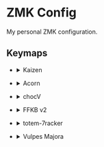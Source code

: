 # ZMK Config

My personal ZMK configuration.

## Keymaps

* <details>
  <summary> Kaizen </summary>
  <img src="./assets/kaizen.svg" alt="Kaizen Keymap">
</details>

* <details>
  <summary> Acorn </summary>
  <img src="./assets/acorn.svg" alt="Acorn Keymap">
</details>

* <details>
  <summary> chocV </summary>
  <img src="./assets/chocV.svg" alt="chocV Keymap">
</details>

* <details>
  <summary> FFKB v2 </summary>
  <img src="./assets/ffkb_v2.svg" alt="FFKB v2 Keymap">
</details>

* <details>
  <summary> totem-7racker </summary>
  <img src="./assets/totem-7racker.svg" alt="totem7racker Keymap">
</details>

* <details>
  <summary> Vulpes Majora </summary>
  <img src="./assets/vulpes_majora_v1.svg" alt="Vulpes Majora Keymap">
</details>
